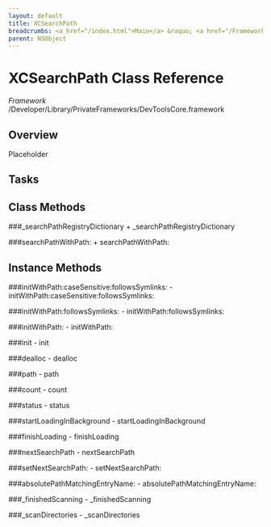 ```yaml
---
layout: default
title: XCSearchPath
breadcrumbs: <a href="/index.html">Main</a> &raquo; <a href="/Frameworks.html">Framework</a> &raquo; <a href="/Frameworks/DevToolsCore.html">DevToolsCore</a> &raquo; XCSearchPath
parent: NSObject 
---
```

# XCSearchPath Class Reference

*Framework* /Developer/Library/PrivateFrameworks/DevToolsCore.framework

## Overview

Placeholder

## Tasks

## Class Methods

<a name="+_searchPathRegistryDictionary"></a>
###_searchPathRegistryDictionary
    + _searchPathRegistryDictionary

<a name="+searchPathWithPath:"></a>
###searchPathWithPath:
    + searchPathWithPath:

## Instance Methods

<a name="-initWithPath:caseSensitive:followsSymlinks:"></a>
###initWithPath:caseSensitive:followsSymlinks:
    - initWithPath:caseSensitive:followsSymlinks:

<a name="-initWithPath:followsSymlinks:"></a>
###initWithPath:followsSymlinks:
    - initWithPath:followsSymlinks:

<a name="-initWithPath:"></a>
###initWithPath:
    - initWithPath:

<a name="-init"></a>
###init
    - init

<a name="-dealloc"></a>
###dealloc
    - dealloc

<a name="-path"></a>
###path
    - path

<a name="-count"></a>
###count
    - count

<a name="-status"></a>
###status
    - status

<a name="-startLoadingInBackground"></a>
###startLoadingInBackground
    - startLoadingInBackground

<a name="-finishLoading"></a>
###finishLoading
    - finishLoading

<a name="-nextSearchPath"></a>
###nextSearchPath
    - nextSearchPath

<a name="-setNextSearchPath:"></a>
###setNextSearchPath:
    - setNextSearchPath:

<a name="-absolutePathMatchingEntryName:"></a>
###absolutePathMatchingEntryName:
    - absolutePathMatchingEntryName:

<a name="-_finishedScanning"></a>
###_finishedScanning
    - _finishedScanning

<a name="-_scanDirectories"></a>
###_scanDirectories
    - _scanDirectories

